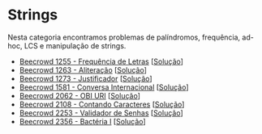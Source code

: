 # Strings
Nesta categoria encontramos problemas de palíndromos, frequência, ad-hoc, LCS e manipulação de strings.

+ [Beecrowd 1255 - Frequência de Letras](https://judge.beecrowd.com/pt/problems/view/1255) [[Solução](str-codes/1255.c)]
+ [Beecrowd 1263 - Aliteração](https://judge.beecrowd.com/pt/problems/view/1263) [[Solução](str-codes/1263.c)]
+ [Beecrowd 1273 - Justificador](https://judge.beecrowd.com/pt/problems/view/1273) [[Solução](str-codes/1273.c)]
+ [Beecrowd 1581 - Conversa Internacional](https://judge.beecrowd.com/pt/problems/view/1581) [[Solução](str-codes/1581.c)]
+ [Beecrowd 2062 - OBI URI](https://judge.beecrowd.com/pt/problems/view/2062) [[Solução](str-codes/2062.c)]
+ [Beecrowd 2108 - Contando Caracteres](https://judge.beecrowd.com/pt/problems/view/2108) [[Solução](str-codes/2108.c)]
+ [Beecrowd 2253 - Validador de Senhas](https://judge.beecrowd.com/pt/problems/view/2253) [[Solução](str-codes/2253.c)]
+ [Beecrowd 2356 - Bactéria I](https://judge.beecrowd.com/pt/problems/view/2356) [[Solução](str-codes/2356.c)]